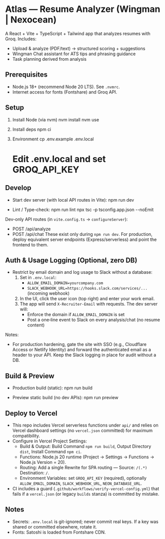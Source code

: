 # Atlas — Resume Analyzer (Wingman | Nexocean)

A React + Vite + TypeScript + Tailwind app that analyzes resumes with Groq. Includes:
- Upload & analyze (PDF/text) → structured scoring + suggestions
- Wingman Chat assistant for ATS tips and phrasing guidance
- Task planning derived from analysis

## Prerequisites
- Node.js 18+ (recommend Node 20 LTS). See `.nvmrc`.
- Internet access for fonts (Fontshare) and Groq API.

## Setup
1) Install Node (via nvm)
   nvm install
   nvm use

2) Install deps
   npm ci

3) Environment
   cp .env.example .env.local
   # Edit .env.local and set GROQ_API_KEY

## Develop
- Start dev server (with local API routes in Vite):
  npm run dev

- Lint / Type-check:
  npm run lint
  npx tsc -p tsconfig.app.json --noEmit

Dev-only API routes (in `vite.config.ts` → `configureServer`):
- POST /api/analyze
- POST /api/chat
These exist only during `npm run dev`. For production, deploy equivalent server endpoints (Express/serverless) and point the frontend to them.

## Auth & Usage Logging (Optional, zero DB)
- Restrict by email domain and log usage to Slack without a database:
  1) Set in `.env.local`:
     - `ALLOW_EMAIL_DOMAIN=yourcompany.com`
     - `SLACK_WEBHOOK_URL=https://hooks.slack.com/services/...` (incoming webhook)
  2) In the UI, click the user icon (top right) and enter your work email.
  3) The app will send `X-Recruiter-Email` with requests. The dev server will:
     - Enforce the domain if `ALLOW_EMAIL_DOMAIN` is set
     - Post a one‑line event to Slack on every analysis/chat (no resume content)

Notes:
- For production hardening, gate the site with SSO (e.g., Cloudflare Access or Netlify Identity) and forward the authenticated email as a header to your API. Keep the Slack logging in place for audit without a DB.

## Build & Preview
- Production build (static):
  npm run build

- Preview static build (no dev APIs):
  npm run preview

## Deploy to Vercel
- This repo includes Vercel serverless functions under `api/` and relies on Vercel dashboard settings (no `vercel.json` committed) for maximum compatibility.
- Configure in Vercel Project Settings:
  - Build & Output: Build Command `npm run build`, Output Directory `dist`, Install Command `npm ci`.
  - Functions: Node.js 20 runtime (Project → Settings → Functions → Node.js Version = 20).
  - Routing: Add a single Rewrite for SPA routing — Source: `/(.*)` Destination: `/`.
  - Environment Variables: set `GROQ_API_KEY` (required), optionally `ALLOW_EMAIL_DOMAIN`, `SLACK_WEBHOOK_URL`, `NEON_DATABASE_URL`.
- CI includes a guard (`.github/workflows/verify-vercel-config.yml`) that fails if a `vercel.json` (or legacy `builds` stanza) is committed by mistake.
## Notes
- Secrets: `.env.local` is git-ignored; never commit real keys. If a key was shared or committed elsewhere, rotate it.
- Fonts: Satoshi is loaded from Fontshare CDN.
